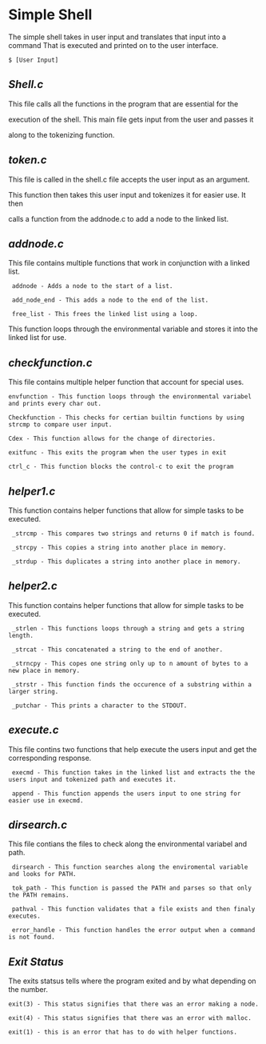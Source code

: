 # **Simple Shell**


The simple shell takes in user input and translates that input into a command
That is executed and printed on to the user interface.

```
$ [User Input]
```


## *Shell.c*

This file calls all the functions in the program that are essential for the

execution of the shell. This main file gets input from the user and passes it

along to the tokenizing function.

## *token.c*

This file is called in the shell.c file accepts the user input as an argument.

This function then takes this user input and tokenizes it for easier use. It then

calls a function from the addnode.c to add a node to the linked list.

## *addnode.c*

This file contains multiple functions that work in conjunction with a linked list.

     addnode - Adds a node to the start of a list.

     add_node_end - This adds a node to the end of the list.

     free_list - This frees the linked list using a loop.

This function loops through the environmental variable and stores it into the linked list for use.

## *checkfunction.c*

This file contains multiple helper function that account for special uses.

    envfunction - This function loops through the environmental variabel and prints every char out.

    Checkfunction - This checks for certian builtin functions by using strcmp to compare user input.

    Cdex - This function allows for the change of directories.

    exitfunc - This exits the program when the user types in exit

    ctrl_c - This function blocks the control-c to exit the program

## *helper1.c*

This function contains helper functions that allow for simple tasks to be executed.

     _strcmp - This compares two strings and returns 0 if match is found.

     _strcpy - This copies a string into another place in memory.

     _strdup - This duplicates a string into another place in memory.

## *helper2.c*

This function contains helper functions that allow for simple tasks to be executed.

     _strlen - This functions loops through a string and gets a string length.

     _strcat - This concatenated a string to the end of another.

     _strncpy - This copes one string only up to n amount of bytes to a new place in memory.

     _strstr - This function finds the occurence of a substring within a larger string.

     _putchar - This prints a character to the STDOUT.

## *execute.c*

This file contins two functions that help execute the users input and get the corresponding response.

     execmd - This function takes in the linked list and extracts the the users input and tokenized path and executes it.

     append - This function appends the users input to one string for easier use in execmd.

## *dirsearch.c*

This file contians the files to check along the environmental variabel and path.

     dirsearch - This function searches along the enviromental variable and looks for PATH.

     tok_path - This function is passed the PATH and parses so that only the PATH remains.

     pathval - This function validates that a file exists and then finaly executes.

     error_handle - This function handles the error output when a command is not found.
## *Exit Status*

The exits statsus tells where the program exited and by what depending on the number.

    exit(3) - This status signifies that there was an error making a node.

    exit(4) - This status signifies that there was an error with malloc.

    exit(1) - this is an error that has to do with helper functions.
